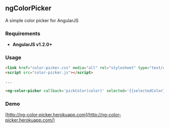 ## ngColorPicker
A simple color picker for AngularJS

### Requirements
* **AngularJS v1.2.0+**

### Usage
```html
<link href="color-picker.css" media="all" rel="stylesheet" type="text/css">
<script src="color-picker.js"></script>

...

<ng-color-picker callback='pickColor(color)' selected='{{selectedColor}}'></ng-color-picker>
```

### Demo
[http://ng-color-picker.herokuapp.com](http://ng-color-picker.herokuapp.com/)